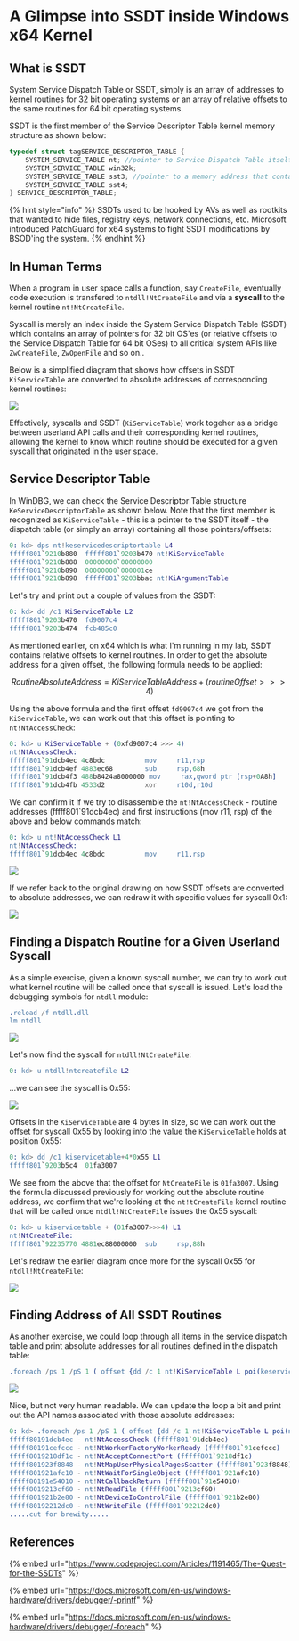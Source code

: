 # A Glimpse into SSDT inside Windows x64 Kernel

## What is SSDT

System Service Dispatch Table or SSDT, simply is an array of addresses to kernel routines for 32 bit operating systems or an array of relative offsets to the same routines for 64 bit operating systems. 

SSDT is the first member of the Service Descriptor Table kernel memory structure as shown below:

```cpp
typedef struct tagSERVICE_DESCRIPTOR_TABLE {
    SYSTEM_SERVICE_TABLE nt; //pointer to Service Dispatch Table itself
    SYSTEM_SERVICE_TABLE win32k;
    SYSTEM_SERVICE_TABLE sst3; //pointer to a memory address that contains how many routines are defined in the table
    SYSTEM_SERVICE_TABLE sst4;
} SERVICE_DESCRIPTOR_TABLE;
```

{% hint style="info" %}
SSDTs used to be hooked by AVs as well as rootkits that wanted to hide files, registry keys, network connections, etc. Microsoft introduced PatchGuard for x64 systems to fight SSDT modifications by BSOD'ing the system.
{% endhint %}

## In Human Terms

When a program in user space calls a function, say `CreateFile`, eventually code execution is transfered to `ntdll!NtCreateFile` and via a **syscall** to the kernel routine `nt!NtCreateFile`.

Syscall is merely an index inside the System Service Dispatch Table \(SSDT\) which contains an array of pointers for 32 bit OS'es \(or relative offsets to the Service Dispatch Table for 64 bit OSes\) to all critical system APIs like `ZwCreateFile`,  `ZwOpenFile` and so on..

Below is a simplified diagram that shows how offsets in SSDT `KiServiceTable`  are converted to absolute addresses of corresponding kernel routines:

![](../../.gitbook/assets/image%20%28163%29.png)

Effectively, syscalls and SSDT \(`KiServiceTable`\) work togeher as a bridge between userland API calls and their corresponding kernel routines, allowing the kernel to know which routine should be executed for a given syscall that originated in the user space.

## Service Descriptor Table

In WinDBG, we can check the Service Descriptor Table structure `KeServiceDescriptorTable` as shown below. Note that the first member is recognized as `KiServiceTable` - this is a pointer to the SSDT itself - the dispatch table \(or simply an array\) containing all those pointers/offsets:

```erlang
0: kd> dps nt!keservicedescriptortable L4
fffff801`9210b880  fffff801`9203b470 nt!KiServiceTable
fffff801`9210b888  00000000`00000000
fffff801`9210b890  00000000`000001ce
fffff801`9210b898  fffff801`9203bbac nt!KiArgumentTable
```

Let's try and print out a couple of values from the SSDT:

```erlang
0: kd> dd /c1 KiServiceTable L2
fffff801`9203b470  fd9007c4
fffff801`9203b474  fcb485c0
```

As mentioned earlier, on x64 which is what I'm running in my lab, SSDT contains relative offsets to kernel routines. In order to get the absolute address for a given offset, the following formula needs to be applied:

$$
RoutineAbsoluteAddress = KiServiceTableAddress + (routineOffset >>> 4)
$$

Using the above formula and the first offset `fd9007c4` we got from the `KiServiceTable`, we can work out that this offset is pointing to `nt!NtAccessCheck`:

```erlang
0: kd> u KiServiceTable + (0xfd9007c4 >>> 4)
nt!NtAccessCheck:
fffff801`91dcb4ec 4c8bdc          mov     r11,rsp
fffff801`91dcb4ef 4883ec68        sub     rsp,68h
fffff801`91dcb4f3 488b8424a8000000 mov     rax,qword ptr [rsp+0A8h]
fffff801`91dcb4fb 4533d2          xor     r10d,r10d
```

We can confirm it if we try to disassemble the `nt!NtAccessCheck` - routine addresses \(fffff801\`91dcb4ec\) and first instructions \(mov r11, rsp\) of the above and below commands match:

```erlang
0: kd> u nt!NtAccessCheck L1
nt!NtAccessCheck:
fffff801`91dcb4ec 4c8bdc          mov     r11,rsp
```

![](../../.gitbook/assets/image%20%28248%29.png)

If we refer back to the original drawing on how SSDT offsets are converted to absolute addresses, we can redraw it with specific values for syscall 0x1:

![](../../.gitbook/assets/image%20%2830%29.png)

## Finding a Dispatch Routine for a Given Userland Syscall

As a simple exercise, given a known syscall number, we can try to work out what kernel routine will be called once that syscall is issued. Let's load the debugging symbols for `ntdll` module:

```erlang
.reload /f ntdll.dll
lm ntdll
```

![](../../.gitbook/assets/image%20%28257%29.png)

Let's now find the syscall for `ntdll!NtCreateFile`: 

```erlang
0: kd> u ntdll!ntcreatefile L2
```

...we can see the syscall is 0x55:

![](../../.gitbook/assets/image%20%2874%29.png)

Offsets in the `KiServiceTable` are 4 bytes in size, so we can work out the offset for syscall 0x55 by looking into the value the `KiServiceTable` holds at position 0x55:

```erlang
0: kd> dd /c1 kiservicetable+4*0x55 L1
fffff801`9203b5c4  01fa3007
```

We see from the above that the offset for `NtCreateFile` is `01fa3007`. Using the formula discussed previously for working out the absolute routine address, we confirm that we're looking at the `nt!tCreateFile` kernel routine that will be called once `ntdll!NtCreateFile` issues the 0x55 syscall:

```erlang
0: kd> u kiservicetable + (01fa3007>>>4) L1
nt!NtCreateFile:
fffff801`92235770 4881ec88000000  sub     rsp,88h
```

Let's redraw the earlier diagram once more for the syscall 0x55 for `ntdll!NtCreateFile`:

![](../../.gitbook/assets/image%20%2841%29.png)

## Finding Address of All SSDT Routines

As another exercise, we could loop through all items in the service dispatch table and print absolute addresses for all routines defined in the dispatch table:

```erlang
.foreach /ps 1 /pS 1 ( offset {dd /c 1 nt!KiServiceTable L poi(keservicedescriptortable+0x10) }){ dp kiservicetable + ( offset >>> 4 ) L1 }
```

![](../../.gitbook/assets/retrieving-ssdt-routine-addresses.gif)

Nice, but not very human readable. We can update the loop a bit and print out the API names associated with those absolute addresses:

```erlang
0: kd> .foreach /ps 1 /pS 1 ( offset {dd /c 1 nt!KiServiceTable L poi(nt!KeServiceDescriptorTable+10)}){ r $t0 = ( offset >>> 4) + nt!KiServiceTable; .printf "%p - %y\n", $t0, $t0 }
fffff80191dcb4ec - nt!NtAccessCheck (fffff801`91dcb4ec)
fffff80191cefccc - nt!NtWorkerFactoryWorkerReady (fffff801`91cefccc)
fffff8019218df1c - nt!NtAcceptConnectPort (fffff801`9218df1c)
fffff801923f8848 - nt!NtMapUserPhysicalPagesScatter (fffff801`923f8848)
fffff801921afc10 - nt!NtWaitForSingleObject (fffff801`921afc10)
fffff80191e54010 - nt!NtCallbackReturn (fffff801`91e54010)
fffff8019213cf60 - nt!NtReadFile (fffff801`9213cf60)
fffff801921b2e80 - nt!NtDeviceIoControlFile (fffff801`921b2e80)
fffff80192212dc0 - nt!NtWriteFile (fffff801`92212dc0)
.....cut for brewity.....
```

## References

{% embed url="https://www.codeproject.com/Articles/1191465/The-Quest-for-the-SSDTs" %}

{% embed url="https://docs.microsoft.com/en-us/windows-hardware/drivers/debugger/-printf" %}

{% embed url="https://docs.microsoft.com/en-us/windows-hardware/drivers/debugger/-foreach" %}

